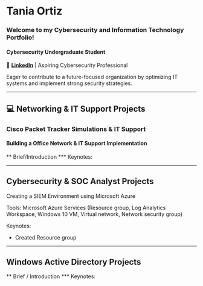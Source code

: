 # Tania Ortiz
### Welcome to my Cybersecurity and Information Technology Portfolio!

#### Cybersecurity Undergraduate Student 
🔗 [**LinkedIn**](https://www.linkedin.com/in/tania-ortiz1) | Aspiring Cybersecurity Professional

Eager to contribute to a future-focused organization by optimizing IT systems and implement strong security strategies.

______________________________________________________________________________________________
## 💻 Networking & IT Support Projects 
### Cisco Packet Tracker Simulations & IT Support
#### Building a Office Network & IT Support Implementation

** Brief/Introduction
*** Keynotes:
_______________________________________________________________________________________________

## Cybersecurity & SOC Analyst Projects 

Creating a SIEM Environment using Microsoft Azure

Tools: Microsoft Azure Services (Resource group, Log Analytics Workspace, Windows 10 VM,
Virtual network, Network security group)

Keynotes:
-  Created Resource group

_______________________________________________________________________________________________

## Windows Active Directory Projects

** Brief / Introduction
*** Keynotes:
